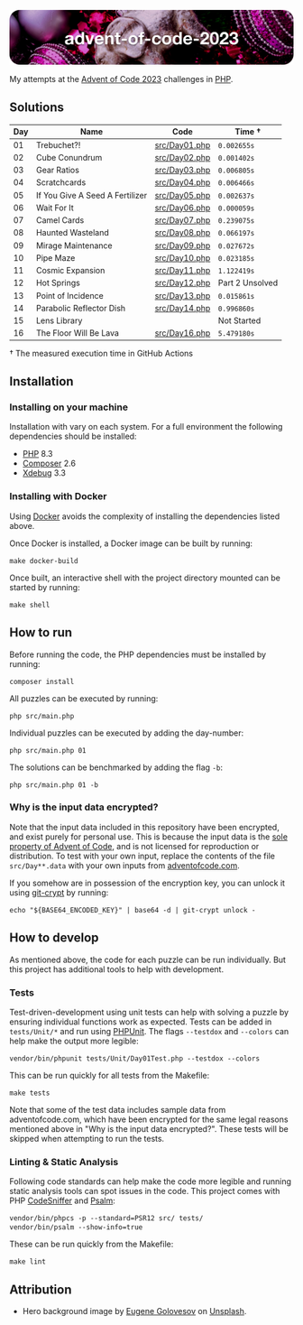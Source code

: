 ![advent-of-code-2023](./advent-of-code-2023-hero.png)

My attempts at the [Advent of Code 2023](https://adventofcode.com/2023) challenges in [PHP](https://www.php.net).

## Solutions

| Day | Name                            | Code                             | Time †          |
|-----|---------------------------------|----------------------------------|-----------------|
| 01  | Trebuchet?!                     | [src/Day01.php](./src/Day01.php) | `0.002655s`     |
| 02  | Cube Conundrum                  | [src/Day02.php](./src/Day02.php) | `0.001402s`     |
| 03  | Gear Ratios                     | [src/Day03.php](./src/Day03.php) | `0.006805s`     |
| 04  | Scratchcards                    | [src/Day04.php](./src/Day04.php) | `0.006466s`     |
| 05  | If You Give A Seed A Fertilizer | [src/Day05.php](./src/Day05.php) | `0.002637s`     |
| 06  | Wait For It                     | [src/Day06.php](./src/Day06.php) | `0.000059s`     |
| 07  | Camel Cards                     | [src/Day07.php](./src/Day07.php) | `0.239075s`     |
| 08  | Haunted Wasteland               | [src/Day08.php](./src/Day08.php) | `0.066197s`     |
| 09  | Mirage Maintenance              | [src/Day09.php](./src/Day09.php) | `0.027672s`     |
| 10  | Pipe Maze                       | [src/Day10.php](./src/Day10.php) | `0.023185s`     |
| 11  | Cosmic Expansion                | [src/Day11.php](./src/Day11.php) | `1.122419s`     |
| 12  | Hot Springs                     | [src/Day12.php](./src/Day12.php) | Part 2 Unsolved |
| 13  | Point of Incidence              | [src/Day13.php](./src/Day13.php) | `0.015861s`     |
| 14  | Parabolic Reflector Dish        | [src/Day14.php](./src/Day14.php) | `0.996860s`     |
| 15  | Lens Library                    |                                  | Not Started     |
| 16  | The Floor Will Be Lava          | [src/Day16.php](./src/Day16.php) | `5.479180s`     |

† The measured execution time in GitHub Actions

## Installation

### Installing on your machine

Installation with vary on each system. For a full environment the following dependencies should be installed:

* [PHP](https://www.php.net) 8.3
* [Composer](https://getcomposer.org) 2.6
* [Xdebug](https://xdebug.org) 3.3

### Installing with Docker

Using [Docker](https://www.docker.com/get-started/) avoids the complexity of installing the dependencies listed above.

Once Docker is installed, a Docker image can be built by running:

```shell
make docker-build
```

Once built, an interactive shell with the project directory mounted can be started by running: 

```shell
make shell
```

## How to run

Before running the code, the PHP dependencies must be installed by running:

```shell
composer install
```

All puzzles can be executed by running:

```shell
php src/main.php
```

Individual puzzles can be executed by adding the day-number:

```shell
php src/main.php 01
```

The solutions can be benchmarked by adding the flag `-b`:

```shell
php src/main.php 01 -b
```

### Why is the input data encrypted? 

Note that the input data included in this repository have been encrypted, and exist purely for personal use.
This is because the input data is the [sole property of Advent of Code](https://adventofcode.com/2023/about#legal), and is not licensed for reproduction or distribution. 
To test with your own input, replace the contents of the file `src/Day**.data` with your own inputs from [adventofcode.com](https://adventofcode.com).

If you somehow are in possession of the encryption key, you can unlock it using [git-crypt](https://github.com/AGWA/git-crypt) by running:

```shell
echo "${BASE64_ENCODED_KEY}" | base64 -d | git-crypt unlock -
```

## How to develop

As mentioned above, the code for each puzzle can be run individually. But this project has additional tools to help with development.

### Tests

Test-driven-development using unit tests can help with solving a puzzle by ensuring individual functions work as expected. Tests can be added in `tests/Unit/*` and run using [PHPUnit](http://phpunit.de). The flags `--testdox` and `--colors` can help make the output more legible:

```shell
vendor/bin/phpunit tests/Unit/Day01Test.php --testdox --colors
```

This can be run quickly for all tests from the Makefile:

```shell
make tests
```

Note that some of the test data includes sample data from adventofcode.com, which have been encrypted for the same legal reasons mentioned above in "Why is the input data encrypted?". These tests will be skipped when attempting to run the tests.

### Linting & Static Analysis

Following code standards can help make the code more legible and running static analysis tools can spot issues in the code. This project comes with PHP [CodeSniffer](https://github.com/squizlabs/PHP_CodeSniffer) and [Psalm](https://psalm.dev):

```shell
vendor/bin/phpcs -p --standard=PSR12 src/ tests/
vendor/bin/psalm --show-info=true
```

These can be run quickly from the Makefile:

```shell
make lint
```

## Attribution

* Hero background image by [Eugene Golovesov](https://unsplash.com/photos/a-turtle-in-a-christmas-tree-28d-4waQm3M) on [Unsplash](https://unsplash.com/).
